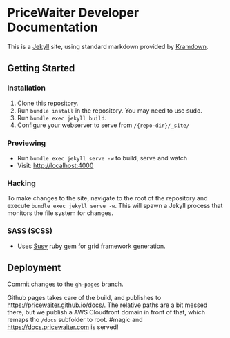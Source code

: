 # PriceWaiter Developer Documentation

This is a [Jekyll](http://jekyllrb.com/) site, using standard markdown provided by [Kramdown](http://kramdown.gettalong.org/).

## Getting Started

### Installation
1. Clone this repository.
2. Run `bundle install` in the repository. You may need to use sudo.
3. Run `bundle exec jekyll build`.
4. Configure your webserver to serve from `/{repo-dir}/_site/`

### Previewing
* Run `bundle exec jekyll serve -w` to build, serve and watch
* Visit: [http://localhost:4000](http://localhost:4000)

### Hacking
To make changes to the site, navigate to the root of the repository and execute `bundle exec jekyll serve -w`. This will
spawn a Jekyll process that monitors the file system for changes.

### SASS (SCSS)

* Uses [Susy](http://susy.oddbird.net/) ruby gem for grid framework generation.

## Deployment

Commit changes to the `gh-pages` branch.

Github pages takes care of the build, and publishes to https://pricewaiter.github.io/docs/. The relative paths are a bit messed there, but we publish a AWS Cloudfront domain in front of that, which remaps tho `/docs` subfolder to root. #magic and https://docs.pricewaiter.com is served!
 
